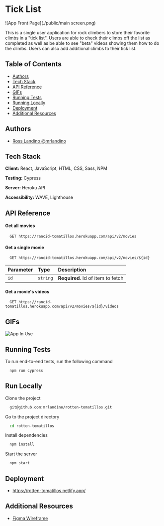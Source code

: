 # Tick List

![App Front Page](./public/main screen.png)

This is a single user application for rock climbers to store their favorite climbs in a "tick list". Users are able to check their climbs off the list as completed as well as be able to see "beta" videos showing them how to do the climbs. Users can also add additional climbs to their tick list. 

## Table of Contents

- [Authors](#authors)
- [Tech Stack](#tech-stack)
- [API Reference](#api-reference)
- [GIFs](#gifs)
- [Running Tests](#running-tests)
- [Running Locally](#running-locally)
- [Deployment](#deployment)
- [Additional Resources](#additional-resources)

## Authors

- [Ross Landino @mrlandino](https://www.github.com/mrlandino)



## Tech Stack

**Client:** React, JavaScript, HTML, CSS, Sass, NPM

**Testing:** Cypress

**Server:** Heroku API

**Accessibility:** WAVE, Lighthouse


## API Reference

#### Get all movies

```http
  GET https://rancid-tomatillos.herokuapp.com/api/v2/movies
```

#### Get a single movie

```http
  GET https://rancid-tomatillos.herokuapp.com/api/v2/movies/${id}
```

| Parameter | Type     | Description                       |
| :-------- | :------- | :-------------------------------- |
| `id`      | `string` | **Required**. Id of item to fetch |

#### Get a movie's videos

```http
  GET https://rancid-tomatillos.herokuapp.com/api/v2/movies/${id}/videos
```


## GIFs

![App In Use](./public/rotten-tom.gif)


## Running Tests

To run end-to-end tests, run the following command

```bash
  npm run cypress
```


## Run Locally

Clone the project

```bash
  git@github.com:mrlandino/rotten-tomatillos.git
```

Go to the project directory

```bash
  cd rotten-tomatillos
```

Install dependencies

```bash
  npm install
```

Start the server

```bash
  npm start
```


## Deployment

- https://rotten-tomatillos.netlify.app/

## Additional Resources

- [Figma Wireframe](https://www.figma.com/file/hMy4gk4yspX1CiUwYwxACy/Rotten-Tomatillos)
